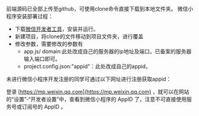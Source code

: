 
前端源码已全部上传至github，可使用clone命令直接下载到本地文件夹。
微信小程序安装部署过程：
* 下载[微信开发者工具](https://developers.weixin.qq.com/miniprogram/dev/devtools/download.html)，安装并运行。
* 新建项目，将clone的文件移动到项目文件夹，进行覆盖
* 修改参数，需要修改的参数有
  * app.js/ domain:此处改成自己的服务器的ip地址及端口，已备案的服务器输入端口即可。
  * project.config.json:"appid"：此处改成自己的appid，

未进行微信小程序开发注册的同学可通过以下网址进行注册获取appid：

登录 [https://mp.weixin.qq.com](https://mp.weixin.qq.com) ，就可以在网站的“设置”-“开发者设置”中，查看到微信小程序的 AppID 了，注意不可直接使用服务号或订阅号的 AppID 。
